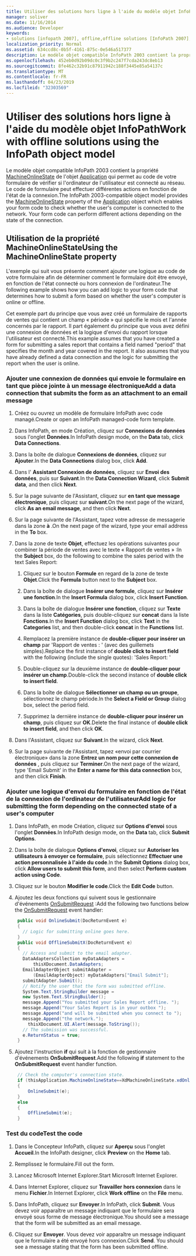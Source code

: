 ```yaml
---
title: Utiliser des solutions hors ligne à l'aide du modèle objet InfoPath
manager: soliver
ms.date: 11/16/2014
ms.audience: Developer
keywords:
- solutions [infopath 2007], offline,offline solutions [InfoPath 2007], InfoPath 2003-compatible form templates,InfoPath 2003-compatible form templates, offline solutions
localization_priority: Normal
ms.assetid: 634ccd8c-0b5f-4161-875c-0e546a517377
description: Le modèle objet compatible InfoPath 2003 contient la propriété MachineOnlineState de l'objet Application qui permet au code de votre formulaire de vérifier si l'ordinateur de l'utilisateur est connecté au réseau. Le code de formulaire peut effectuer différentes actions en fonction de l'état de la connexion.
ms.openlocfilehash: 452eb0d92b09dc0c3f9b2c247f7cda243dc8eb13
ms.sourcegitcommit: 8fe462c32b91c87911942c188f3445e85a54137c
ms.translationtype: MT
ms.contentlocale: fr-FR
ms.lasthandoff: 04/23/2019
ms.locfileid: "32303569"
---
```

# <a name="work-with-offline-solutions-using-the-infopath-object-model"></a><span data-ttu-id="3aa0f-105">Utiliser des solutions hors ligne à l'aide du modèle objet InfoPath</span><span class="sxs-lookup"><span data-stu-id="3aa0f-105">Work with offline solutions using the InfoPath object model</span></span>

<span data-ttu-id="3aa0f-p102">Le modèle objet compatible InfoPath 2003 contient la propriété [MachineOnlineState](https://msdn.microsoft.com/library/Microsoft.Office.Interop.InfoPath.SemiTrust._Application2.MachineOnlineState.aspx) de l'objet [Application](https://msdn.microsoft.com/library/Microsoft.Office.Interop.InfoPath.SemiTrust.Application.aspx) qui permet au code de votre formulaire de vérifier si l'ordinateur de l'utilisateur est connecté au réseau. Le code de formulaire peut effectuer différentes actions en fonction de l'état de la connexion.</span><span class="sxs-lookup"><span data-stu-id="3aa0f-p102">The InfoPath 2003-compatible object model provides the [MachineOnlineState](https://msdn.microsoft.com/library/Microsoft.Office.Interop.InfoPath.SemiTrust._Application2.MachineOnlineState.aspx) property of the [Application](https://msdn.microsoft.com/library/Microsoft.Office.Interop.InfoPath.SemiTrust.Application.aspx) object which enables your form code to check whether the user's computer is connected to the network. Your form code can perform different actions depending on the state of the connection.</span></span> 
  
## <a name="using-the-machineonlinestate-property"></a><span data-ttu-id="3aa0f-108">Utilisation de la propriété MachineOnlineState</span><span class="sxs-lookup"><span data-stu-id="3aa0f-108">Using the MachineOnlineState property</span></span>

<span data-ttu-id="3aa0f-109">L'exemple qui suit vous présente comment ajouter une logique au code de votre formulaire afin de déterminer comment le formulaire doit être envoyé, en fonction de l'état connecté ou hors connexion de l'ordinateur.</span><span class="sxs-lookup"><span data-stu-id="3aa0f-109">The following example shows how you can add logic to your form code that determines how to submit a form based on whether the user's computer is online or offline.</span></span>
  
<span data-ttu-id="3aa0f-p103">Cet exemple part du principe que vous avez créé un formulaire de rapports de ventes qui contient un champ « période » qui spécifie le mois et l'année concernés par le rapport. Il part également du principe que vous avez défini une connexion de données et la logique d'envoi du rapport lorsque l'utilisateur est connecté.</span><span class="sxs-lookup"><span data-stu-id="3aa0f-p103">This example assumes that you have created a form for submitting a sales report that contains a field named "period" that specifies the month and year covered in the report. It also assumes that you have already defined a data connection and the logic for submitting the report when the user is online.</span></span>
  
### <a name="add-a-data-connection-that-submits-the-form-as-an-attachment-to-an-email-message"></a><span data-ttu-id="3aa0f-112">Ajouter une connexion de données qui envoie le formulaire en tant que pièce jointe à un message électronique</span><span class="sxs-lookup"><span data-stu-id="3aa0f-112">Add a data connection that submits the form as an attachment to an email message</span></span>

1. <span data-ttu-id="3aa0f-113">Créez ou ouvrez un modèle de formulaire InfoPath avec code managé.</span><span class="sxs-lookup"><span data-stu-id="3aa0f-113">Create or open an InfoPath managed-code form template.</span></span>
    
2. <span data-ttu-id="3aa0f-114">Dans InfoPath, en mode Création, cliquez sur **Connexions de données** sous l'onglet **Données**.</span><span class="sxs-lookup"><span data-stu-id="3aa0f-114">In InfoPath design mode, on the **Data** tab, click **Data Connections**.</span></span>
    
3. <span data-ttu-id="3aa0f-115">Dans la boîte de dialogue **Connexions de données**, cliquez sur **Ajouter**.</span><span class="sxs-lookup"><span data-stu-id="3aa0f-115">In the **Data Connections** dialog box, click **Add**.</span></span>
    
4. <span data-ttu-id="3aa0f-116">Dans l' **Assistant Connexion de données**, cliquez sur **Envoi des données**, puis sur **Suivant**.</span><span class="sxs-lookup"><span data-stu-id="3aa0f-116">In the **Data Connection Wizard**, click **Submit data**, and then click **Next**.</span></span>
    
5. <span data-ttu-id="3aa0f-117">Sur la page suivante de l'Assistant, cliquez sur **en tant que message électronique**, puis cliquez sur **suivant**.</span><span class="sxs-lookup"><span data-stu-id="3aa0f-117">On the next page of the wizard, click **As an email message**, and then click **Next**.</span></span>
    
6. <span data-ttu-id="3aa0f-118">Sur la page suivante de l'Assistant, tapez votre adresse de messagerie dans la zone **à** .</span><span class="sxs-lookup"><span data-stu-id="3aa0f-118">On the next page of the wizard, type your email address in the **To** box.</span></span> 
    
7. <span data-ttu-id="3aa0f-119">Dans la zone de texte **Objet**, effectuez les opérations suivantes pour combiner la période de ventes avec le texte « Rapport de ventes » :</span><span class="sxs-lookup"><span data-stu-id="3aa0f-119">In the **Subject** box, do the following to combine the sales period with the text Sales Report:</span></span> 
    
   1. <span data-ttu-id="3aa0f-120">Cliquez sur le bouton **Formule** en regard de la zone de texte **Objet**.</span><span class="sxs-lookup"><span data-stu-id="3aa0f-120">Click the **Formula** button next to the **Subject** box.</span></span> 
      
   2. <span data-ttu-id="3aa0f-121">Dans la boîte de dialogue **Insérer une formule**, cliquez sur **Insérer une fonction**.</span><span class="sxs-lookup"><span data-stu-id="3aa0f-121">In the **Insert Formula** dialog box, click **Insert Function**.</span></span>
      
   3. <span data-ttu-id="3aa0f-122">Dans la boîte de dialogue **Insérer une fonction**, cliquez sur **Texte** dans la liste **Catégories**, puis double-cliquez sur **concat** dans la liste **Fonctions**.</span><span class="sxs-lookup"><span data-stu-id="3aa0f-122">In the **Insert Function** dialog box, click **Text** in the **Categories** list, and then double-click **concat** in the **Functions** list.</span></span> 
      
   4. <span data-ttu-id="3aa0f-123">Remplacez la première instance de **double-cliquer pour insérer un champ** par 'Rapport de ventes : ' (avec des guillemets simples).</span><span class="sxs-lookup"><span data-stu-id="3aa0f-123">Replace the first instance of **double click to insert field** with the following (include the single quotes): 'Sales Report: '</span></span> 
      
   5. <span data-ttu-id="3aa0f-124">Double-cliquez sur la deuxième instance de **double-cliquer pour insérer un champ**.</span><span class="sxs-lookup"><span data-stu-id="3aa0f-124">Double-click the second instance of **double click to insert field**.</span></span>
      
   6. <span data-ttu-id="3aa0f-125">Dans la boîte de dialogue **Sélectionner un champ ou un groupe**, sélectionnez le champ période.</span><span class="sxs-lookup"><span data-stu-id="3aa0f-125">In the **Select a Field or Group** dialog box, select the period field.</span></span> 
      
   7. <span data-ttu-id="3aa0f-126">Supprimez la dernière instance de **double-cliquer pour insérer un champ**, puis cliquez sur **OK**.</span><span class="sxs-lookup"><span data-stu-id="3aa0f-126">Delete the final instance of **double click to insert field**, and then click **OK**.</span></span>
    
8. <span data-ttu-id="3aa0f-127">Dans l'Assistant, cliquez sur **Suivant**.</span><span class="sxs-lookup"><span data-stu-id="3aa0f-127">In the wizard, click **Next**.</span></span>
    
9. <span data-ttu-id="3aa0f-128">Sur la page suivante de l'Assistant, tapez «envoi par courrier électronique» dans la zone **Entrez un nom pour cette connexion de données** , puis cliquez sur **Terminer**.</span><span class="sxs-lookup"><span data-stu-id="3aa0f-128">On the next page of the wizard, type 'Email Submit' in the **Enter a name for this data connection** box, and then click **Finish**.</span></span>
    
### <a name="add-logic-for-submitting-the-form-depending-on-the-connected-state-of-a-users-computer"></a><span data-ttu-id="3aa0f-129">Ajouter une logique d'envoi du formulaire en fonction de l'état de la connexion de l'ordinateur de l'utilisateur</span><span class="sxs-lookup"><span data-stu-id="3aa0f-129">Add logic for submitting the form depending on the connected state of a user's computer</span></span>

1. <span data-ttu-id="3aa0f-130">Dans InfoPath, en mode Création, cliquez sur **Options d'envoi** sous l'onglet **Données**.</span><span class="sxs-lookup"><span data-stu-id="3aa0f-130">In InfoPath design mode, on the **Data** tab, click **Submit Options**.</span></span>
    
2. <span data-ttu-id="3aa0f-131">Dans la boîte de dialogue **Options d'envoi**, cliquez sur **Autoriser les utilisateurs à envoyer ce formulaire**, puis sélectionnez **Effectuer une action personnalisée à l'aide du code**.</span><span class="sxs-lookup"><span data-stu-id="3aa0f-131">In the **Submit Options** dialog box, click **Allow users to submit this form**, and then select **Perform custom action using Code**.</span></span>
    
3. <span data-ttu-id="3aa0f-132">Cliquez sur le bouton **Modifier le code**.</span><span class="sxs-lookup"><span data-stu-id="3aa0f-132">Click the **Edit Code** button.</span></span> 
    
4. <span data-ttu-id="3aa0f-133">Ajoutez les deux fonctions qui suivent sous le gestionnaire d'événements [OnSubmitRequest](https://msdn.microsoft.com/library/Microsoft.Office.Interop.InfoPath.SemiTrust._XDocumentEventSink2_Event.OnSubmitRequest.aspx) :</span><span class="sxs-lookup"><span data-stu-id="3aa0f-133">Add the following two functions below the [OnSubmitRequest](https://msdn.microsoft.com/library/Microsoft.Office.Interop.InfoPath.SemiTrust._XDocumentEventSink2_Event.OnSubmitRequest.aspx) event handler:</span></span> 
    
   ```cs
    public void OnlineSubmit(DocReturnEvent e)
    {
      // Logic for submitting online goes here.
    }
    public void OfflineSubmitX(DocReturnEvent e)
    {
      // Access and submit to the email adapter.
      DataAdaptersCollection myDataAdapters = 
          thisXDocument.DataAdapters;
      EmailAdapterObject submitAdapter = 
          (EmailAdapterObject) myDataAdapters["Email Submit"];
      submitAdapter.Submit();
      // Notify the user that the form was submitted offline.
      System.Text.StringBuilder message = 
      new System.Text.StringBuilder();
      message.Append("You submitted your Sales Report offline. ");
      message.Append("Your Sales Report is in your outbox ");
      message.Append("and will be submitted when you connect to ");
      message.Append("the network.");
        thisXDocument.UI.Alert(message.ToString());
      // The submission was successful.
      e.ReturnStatus = true;
    }
   ```

5. <span data-ttu-id="3aa0f-134">Ajoutez l'instruction **if** qui suit à la fonction de gestionnaire d'événements **OnSubmitRequest**.</span><span class="sxs-lookup"><span data-stu-id="3aa0f-134">Add the following **if** statement to the **OnSubmitRequest** event handler function.</span></span> 
    
   ```cs
    // Check the computer's connection state.
    if (thisApplication.MachineOnlineState==XdMachineOnlineState.xdOnline)
    {
        OnlineSubmit(e);
    }
    else
    {
        OfflineSubmit(e);
    }
   ```

### <a name="test-the-code"></a><span data-ttu-id="3aa0f-135">Test du code</span><span class="sxs-lookup"><span data-stu-id="3aa0f-135">Test the code</span></span>

1. <span data-ttu-id="3aa0f-136">Dans le Concepteur InfoPath, cliquez sur **Aperçu** sous l'onglet **Accueil**.</span><span class="sxs-lookup"><span data-stu-id="3aa0f-136">In the InfoPath designer, click **Preview** on the **Home** tab.</span></span> 
    
2. <span data-ttu-id="3aa0f-137">Remplissez le formulaire.</span><span class="sxs-lookup"><span data-stu-id="3aa0f-137">Fill out the form.</span></span>
    
3. <span data-ttu-id="3aa0f-138">Lancez Microsoft Internet Explorer.</span><span class="sxs-lookup"><span data-stu-id="3aa0f-138">Start Microsoft Internet Explorer.</span></span>
    
4. <span data-ttu-id="3aa0f-139">Dans Internet Explorer, cliquez sur **Travailler hors connexion** dans le menu **Fichier**.</span><span class="sxs-lookup"><span data-stu-id="3aa0f-139">In Internet Explorer, click **Work offline** on the **File** menu.</span></span> 
    
5. <span data-ttu-id="3aa0f-140">Dans InfoPath, cliquez sur **Envoyer**.</span><span class="sxs-lookup"><span data-stu-id="3aa0f-140">In InfoPath, click **Submit**.</span></span> <span data-ttu-id="3aa0f-141">Vous devez voir apparaître un message indiquant que le formulaire sera envoyé sous forme de message électronique.</span><span class="sxs-lookup"><span data-stu-id="3aa0f-141">You should see a message that the form will be submitted as an email message.</span></span>
    
6. <span data-ttu-id="3aa0f-p105">Cliquez sur **Envoyer**. Vous devez voir apparaître un message indiquant que le formulaire a été envoyé hors connexion.</span><span class="sxs-lookup"><span data-stu-id="3aa0f-p105">Click **Send**. You should see a message stating that the form has been submitted offline.</span></span>
    

